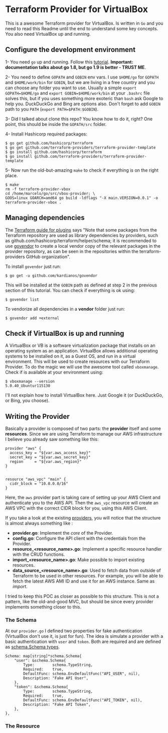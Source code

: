 # Terraform Provider for VirtualBox

This is a awesome Terraform provider for VirtualBox. Is written in `Go` and you need to read this Readme until the end to understand some key concepts. You also need VirtualBox up and running. 

## Configure the development environment

1- You need `go` up and running. Follow this [tutorial](https://golang.org/doc/install). **Important: documentation talks about go 1.8, but go 1.9 is better - TRUST ME**. 

2- You need to define `GOPATH` and `GOBIN` env vars. I use `$HOME/go` for `GOPATH` and `$HOME/work/bin` for `GOBIN`, but we are living in a free country and you can choose any folder you want to use. Usually a simple `export GOPATH=$HOME/go` and `export GOBIN=$HOME/work/bin` at your `.bashrc` file solves this, but if you uses something more exoteric than `bash` ask Google to help you. DuckDuckGo and Bing are options also. Don't forget to add `GOBIN` path to you `PATH` (`export PATH=$PATH:$GOBIN`). 

3- Did I talked about clone this repo? You know how to do it, right? One point, this should be inside the `GOPATH/src` folder. 

4- Install Hashicorp required packages:

```
$ go get github.com/hashicorp/terraform
$ go get github.com/terraform-providers/terraform-provider-template
$ go install github.com/hashicorp/terraform
$ go install github.com/terraform-providers/terraform-provider-template
```

5- Now run the old-but-amazing `make` to check if everything is on the right place. 

```
$ make
rm -f terraform-provider-vbox
cd /home/marcelo/go/src/vbox-provider; \
GOOS=linux GOARCH=amd64 go build -ldflags "-X main.VERSION=0.0.1" -o terraform-provider-vbox .
```

## Managing dependencies

The [Terraform guide for plugins](https://www.terraform.io/docs/plugins/provider.html) says "Note that some packages from the Terraform repository are used as library dependencies by providers, such as github.com/hashicorp/terraform/helper/schema; it is recommended to use [govendor](https://github.com/kardianos/govendor) to create a local vendor copy of the relevant packages in the provider repository, as can be seen in the repositories within the terraform-providers GitHub organization". 

To install `govendor` just run: 

```
$ go get -u github.com/kardianos/govendor
```

This will be installed at the `GOBIN` path as defined at step 2 in the previous section of this tutorial. You can check if everything is ok using:

```
$ govendor list
```

To vendorize all dependencies in a **vendor** folder just run:

```
$ govendor add +external
```

## Check if VirtualBox is up and running

A VirtualBox or VB is a software virtualization package that installs on an operating system as an application. VirtualBox allows additional operating systems to be installed on it, as a Guest OS, and run in a virtual environment. This will be used to create resources with our Terraform Provider. To do the magic we will use the awesome tool called `vboxmanage`. Check if is available at your environment using:

```
$ vboxmanage --version
5.0.40_Ubuntur115130
```

I'll not explain how to install VirtualBox here. Just Google it (or DuckDuckGo, or Bing, you choose).


## Writing the Provider

Basically a provider is composed of two parts: the **provider** itself and some **resources**. Since we are using Terraform to manage our AWS infrastructure I believe you already saw something like this:

```
provider "aws" {
  access_key = "${var.aws_access_key}"
  secret_key = "${var.aws_secret_key}"
  region     = "${var.aws_region}"
}


resource "aws_vpc" "main" {
  cidr_block = "10.0.0.0/16"
}
```

Here, the `aws` provider part is taking care of setting up your AWS Client and authenticate you to the AWS API. Then the `aws_vpc` resource will create an AWS VPC with the correct CIDR block for you, using this AWS Client.

If you take a look at the existing [providers](https://github.com/terraform-providers), you will notice that the structure is almost always something like :

* **provider.go**: Implement the *core* of the Provider.
* **config.go**: Configure the API client with the credentials from the Provider.
* **resource_<resource_name>.go**: Implement a specific resource handler with the CRUD functions.
* **import_<resource_name>.go**: Make possible to import existing resources. 
* **data_source_<resource_name>.go**: Used to fetch data from outside of Terraform to be used in other resources. For example, you will be able to fetch the latest AWS AMI ID and use it for an AWS instance. Same as *import*.

I tried to keep this POC as closer as possible to this structure. This is not a pattern, like the old-and-good MVC, but should be since every provider implements something closer to this. 

### The Schema

At our `provider.go` I defined two properties for fake authentication (VirtualBox don't use it, is just for fun). The idea is simulate a provider with a basic authentication with `user` and `token`. Both are required and are defined as [schema.Schema types](https://godoc.org/github.com/hashicorp/terraform/helper/schema#Schema). 

```
Schema: map[string]*schema.Schema{
	"user": &schema.Schema{
		Type:        schema.TypeString,
		Required:    true,
		DefaultFunc: schema.EnvDefaultFunc("API_USER", nil),
		Description: "Fake API User",
	},
	"token": &schema.Schema{
		Type:        schema.TypeString,
		Required:    true,
		DefaultFunc: schema.EnvDefaultFunc("API_TOKEN", nil),
		Description: "Fake API Token",
	},
},
```

### The Resource 

